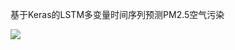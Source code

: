 基于Keras的LSTM多变量时间序列预测PM2.5空气污染

![](https://github.com/eclipsequote/Multivariate-Time-Series-Forecasting-with-LSTMs-in-Keras/blob/master/Figure.png)
